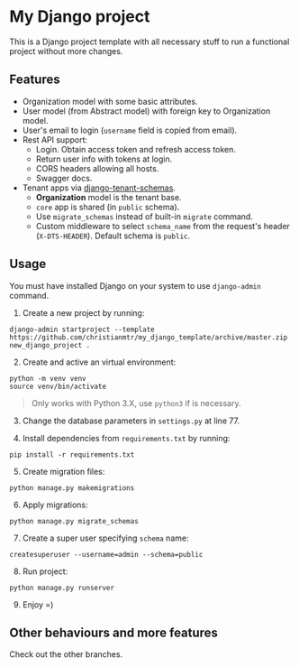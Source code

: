 # My Django project

This is a Django project template with all necessary stuff to run a functional project without more changes.

## Features

- Organization model with some basic attributes.
- User model (from Abstract model) with foreign key to Organization model.
- User's email to login (`username` field is copied from email).
- Rest API support:
    - Login. Obtain access token and refresh access token.
    - Return user info with tokens at login.
    - CORS headers allowing all hosts.
    - Swagger docs.
- Tenant apps via [django-tenant-schemas](https://github.com/bernardopires/django-tenant-schemas).
    - __Organization__ model is the tenant base.
    - `core` app is shared (in `public` schema).
    - Use `migrate_schemas` instead of built-in `migrate` command.
    - Custom middleware to select `schema_name` from the request's header (`X-DTS-HEADER`). Default schema is `public`.

## Usage

You must have installed Django on your system to use `django-admin` command.

1. Create a new project by running:
```
django-admin startproject --template https://github.com/christianmtr/my_django_template/archive/master.zip new_django_project .
```

2. Create and active an virtual environment:
```
python -m venv venv
source venv/bin/activate
```
> Only works with Python 3.X, use `python3` if is necessary.

3. Change the database parameters in `settings.py` at line 77.

4. Install dependencies from `requirements.txt` by running:
```
pip install -r requirements.txt 
```
 
5. Create migration files:
```
python manage.py makemigrations
```

6. Apply migrations:
```
python manage.py migrate_schemas
```

7. Create a super user specifying `schema` name:
```
createsuperuser --username=admin --schema=public
```

8. Run project:
```
python manage.py runserver
```

9. Enjoy =)


## Other behaviours and more features

Check out the other branches.
